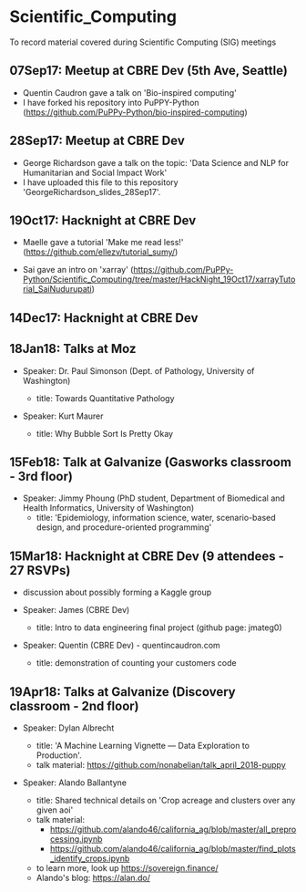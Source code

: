 # Scientific_Computing
To record material covered during Scientific Computing (SIG) meetings


## 07Sep17: Meetup at CBRE Dev (5th Ave, Seattle)
  - Quentin Caudron gave a talk on 'Bio-inspired computing'
  - I have forked his repository into PuPPY-Python (https://github.com/PuPPy-Python/bio-inspired-computing)


## 28Sep17: Meetup at CBRE Dev
  - George Richardson gave a talk on the topic:
    'Data Science and NLP for Humanitarian and Social Impact Work'
  - I have uploaded this file to this repository 'GeorgeRichardson_slides_28Sep17'.


## 19Oct17: Hacknight at CBRE Dev
  - Maelle gave a tutorial 'Make me read less!' (https://github.com/ellezv/tutorial_sumy/)
  
  - Sai gave an intro on 'xarray' (https://github.com/PuPPy-Python/Scientific_Computing/tree/master/HackNight_19Oct17/xarrayTutorial_SaiNudurupati)


## 14Dec17: Hacknight at CBRE Dev
  

## 18Jan18: Talks at Moz
  - Speaker: Dr. Paul Simonson (Dept. of Pathology, University of Washington)
      - title: Towards Quantitative Pathology
      
  - Speaker: Kurt Maurer
      - title: Why Bubble Sort Is Pretty Okay
 
 
## 15Feb18: Talk at Galvanize (Gasworks classroom - 3rd floor)
   - Speaker: Jimmy Phoung (PhD student, Department of Biomedical and Health Informatics, University of Washington)
       - title:  'Epidemiology, information science, water, scenario-based design, and procedure-oriented programming'


## 15Mar18: Hacknight at CBRE Dev   (9 attendees - 27 RSVPs)
   - discussion about possibly forming a Kaggle group
   - Speaker: James (CBRE Dev)
        - title: Intro to data engineering final project (github page: jmateg0) 

   - Speaker: Quentin (CBRE Dev) - quentincaudron.com
        - title: demonstration of counting your customers code


## 19Apr18: Talks at Galvanize (Discovery classroom - 2nd floor)
   - Speaker: Dylan Albrecht
        - title: 'A Machine Learning Vignette — Data Exploration to Production'.
        - talk material:  https://github.com/nonabelian/talk_april_2018-puppy
        
   - Speaker: Alando Ballantyne
        - title: Shared technical details on 'Crop acreage and clusters over any given aoi'
        - talk material:
             - https://github.com/alando46/california_ag/blob/master/all_preprocessing.ipynb
             - https://github.com/alando46/california_ag/blob/master/find_plots_identify_crops.ipynb
        - to learn more, look up https://sovereign.finance/
        - Alando's blog: https://alan.do/
